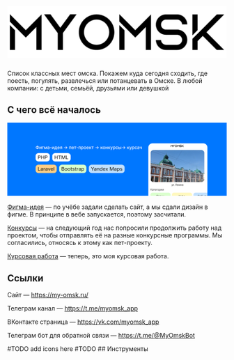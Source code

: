 <h1 align="center">
  <a href=""> 
    <img alt="Это логотип бро" src="https://raw.githubusercontent.com/slenderik/my-omsk/c18bcba41b7c8317397c3aba48bf1617097678b0/logo_black.svg">
  </a>
</h1>

<p>Список классных мест омска. Покажем куда сегодня сходить, где поесть, погулять, развлечься или потанцевать в Омске. В любой компании: с детьми, семьёй, друзьями или девушкой</p>

## С чего всё началось

<img alt="Главная картинка бро" src="https://raw.githubusercontent.com/slenderik/my-omsk/0c607bf2bc57025ed5fd6e6de85f0a87121d4fe5/Header.png">

<a href="https://www.figma.com/file/Xdgdn6qH9aHoX6hu65TE5S/%D0%9F%D1%80%D0%BE%D0%B5%D0%BA%D1%82-%D0%BF%D0%BE-%D0%BC%D0%B0%D1%82%D0%B5%D0%BC%D0%B0%D1%82%D0%B8%D0%BA%D0%B5-%E2%84%962?type=design&node-id=0%3A1&mode=design&t=h4VGWaiUVdQ5ronL-1" target="_blank">Фигма-идея<a> — по учёбе задали сделать сайт, а мы сдали дизайн в фигме. В принципе в вебе запускается, поэтому засчитали.

<a href="https://www.figma.com/proto/EFZdCvflMiQ7V7lMqf7Zhy/my-omsk?page-id=403%3A95&type=design&node-id=427-829&viewport=5727%2C883%2C0.75&t=5FIsaZTpEumJuUix-1&scaling=min-zoom&starting-point-node-id=427%3A829&show-proto-sidebar=1&mode=design" target="_blank">Конкурсы<a> — на следующий год нас попросили продолжить работу над проектом, чтобы отправлять её на разные конкурсные программы. Мы согласились, относясь к этому как пет-проекту.

<a href="https://github.com/slenderik/my-omsk" target="_blank">Курсовая работа<a> — теперь, это моя курсовая работа.



## Ссылки
Сайт — https://my-omsk.ru/

Телеграм канал — https://t.me/myomsk_app

ВКонтакте страница — https://vk.com/myomsk_app

Телеграм бот для обратной связи — https://t.me/@MyOmskBot

#TODO add icons here
#TODO ## Инструменты
